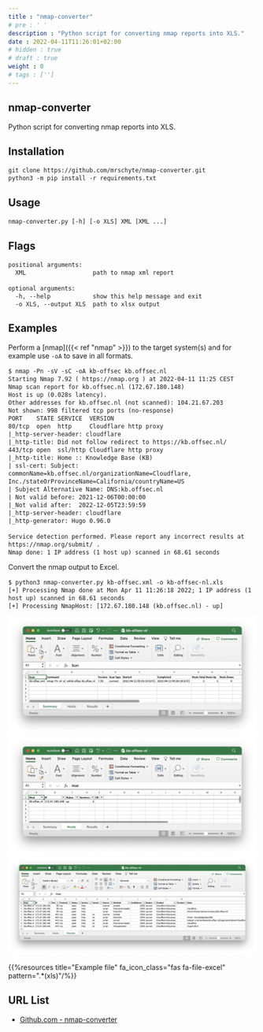 ```yaml
---
title : "nmap-converter"
# pre : ' '
description : "Python script for converting nmap reports into XLS."
date : 2022-04-11T11:26:01+02:00
# hidden : true
# draft : true
weight : 0
# tags : ['']
---
```


## nmap-converter

Python script for converting nmap reports into XLS.

## Installation

```plain
git clone https://github.com/mrschyte/nmap-converter.git
python3 -m pip install -r requirements.txt
```

## Usage

```plain
nmap-converter.py [-h] [-o XLS] XML [XML ...]
```

## Flags

```plain
positional arguments:
  XML                   path to nmap xml report

optional arguments:
  -h, --help            show this help message and exit
  -o XLS, --output XLS  path to xlsx output
```

## Examples

Perform a [nmap]({{< ref "nmap" >}}) to the target system(s) and for example use `-oA` to save in all formats.

```plain
$ nmap -Pn -sV -sC -oA kb-offsec kb.offsec.nl     
Starting Nmap 7.92 ( https://nmap.org ) at 2022-04-11 11:25 CEST
Nmap scan report for kb.offsec.nl (172.67.180.148)
Host is up (0.028s latency).
Other addresses for kb.offsec.nl (not scanned): 104.21.67.203
Not shown: 998 filtered tcp ports (no-response)
PORT    STATE SERVICE  VERSION
80/tcp  open  http     Cloudflare http proxy
|_http-server-header: cloudflare
|_http-title: Did not follow redirect to https://kb.offsec.nl/
443/tcp open  ssl/http Cloudflare http proxy
|_http-title: Home :: Knowledge Base (KB)
| ssl-cert: Subject: commonName=kb.offsec.nl/organizationName=Cloudflare, Inc./stateOrProvinceName=California/countryName=US
| Subject Alternative Name: DNS:kb.offsec.nl
| Not valid before: 2021-12-06T00:00:00
|_Not valid after:  2022-12-05T23:59:59
|_http-server-header: cloudflare
|_http-generator: Hugo 0.96.0

Service detection performed. Please report any incorrect results at https://nmap.org/submit/ .
Nmap done: 1 IP address (1 host up) scanned in 68.61 seconds
```

Convert the nmap output to Excel.

```plain
$ python3 nmap-converter.py kb-offsec.xml -o kb-offsec-nl.xls
[+] Processing Nmap done at Mon Apr 11 11:26:18 2022; 1 IP address (1 host up) scanned in 68.61 seconds
[+] Processing NmapHost: [172.67.180.148 (kb.offsec.nl) - up]
```

![Example](images/example1.png)
![Example](images/example2.png)
![Example](images/example3.png)

{{%resources title="Example file" fa_icon_class="fas fa-file-excel" pattern=".*(xls)"/%}}

## URL List

- [Github.com - nmap-converter](https://github.com/mrschyte/nmap-converter)
